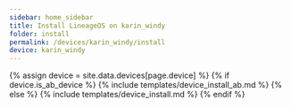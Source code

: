 ```yaml
---
sidebar: home_sidebar
title: Install LineageOS on karin_windy
folder: install
permalink: /devices/karin_windy/install
device: karin_windy
---
```

{% assign device = site.data.devices[page.device] %}
{% if device.is_ab_device %}
{% include templates/device_install_ab.md %}
{% else %}
{% include templates/device_install.md %}
{% endif %}
